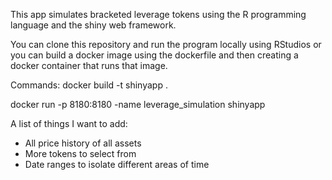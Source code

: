 This app simulates bracketed leverage tokens using the R programming language and the shiny web framework.

You can clone this repository and run the program locally using RStudios or you can build a docker image using the dockerfile and then creating a docker container that runs that image.

Commands:
docker build -t shinyapp .

docker run -p 8180:8180 -name leverage_simulation shinyapp

A list of things I want to add:
- All price history of all assets
- More tokens to select from
- Date ranges to isolate different areas of time
